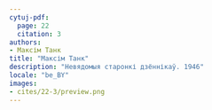 ```yaml
---
cytuj-pdf:
  page: 22
  citation: 3
authors:
- Максім Танк
title: "Максім Танк"
description: "Невядомыя старонкі дзённікаў. 1946"
locale: "be_BY"
images:
- cites/22-3/preview.png
---
```

